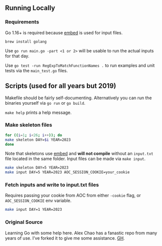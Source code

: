 ## Running Locally
### Requirements
Go 1.16+ is required because [embed][embed] is used for input files.

`brew install golang`

Use `go run main.go -part <1 or 2>` will be usable to run the actual inputs for that day.

Use `go test -run RegExpToMatchFunctionNames .` to run examples and unit tests via the `main_test.go` files.

## Scripts (used for all years but 2019)
Makefile should be fairly self-documenting. Alternatively you can run the binaries yourself via `go run` or `go build`.

`make help` prints a help message.

### Make skeleton files
```sh
for ((i=1; i<26; i++)); do
make skeleton DAY=$i YEAR=2023
done
```

Note that skeletons use [embed][embed] and __will not compile__ without an `input.txt` file located in the same folder. Input files can be made via `make input`.
```sh
make skeleton DAY=5 YEAR=2023
make input DAY=5 YEAR=2023 AOC_SESSION_COOKIE=your_cookie
```

### Fetch inputs and write to input.txt files
Requires passing your cookie from AOC from either `-cookie` flag, or `AOC_SESSION_COOKIE` env variable.
```sh
make input DAY=1 YEAR=2023
```

[embed]: https://golang.org/pkg/embed/

### Original Source
Learning Go with some help here. Alex Chao has a fanastic repo from many years of use. I've forked it to give me some assistance. [GH](https://github.com/alexchao26/advent-of-code-go/tree/main).

